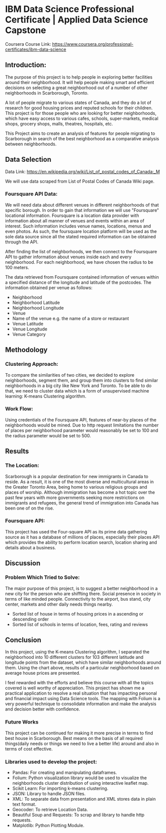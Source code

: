 # IBM Data Science Professional Certificate | Applied Data Science Capstone

Coursera Course Link: https://www.coursera.org/professional-certificates/ibm-data-science 

## Introduction:
The purpose of this project is to help people in exploring better facilities around their neighborhood. It will help people making smart and efficient decisions on selecting a great neighborhood out of a number of other neighborhoods in Scarborough, Toronto.

A lot of people migrate to various states of Canada, and they do a lot of research for good housing prices and reputed schools for their children. This project is for those people who are looking for better neighborhoods, which have easy access to various cafes, schools, super-markets, medical shops, grocery shops, malls, theatres, hospitals, etc.

This Project aims to create an analysis of features for people migrating to Scarborough in search of the best neighborhood as a comparative analysis between neighborhoods.

## Data Selection
Data Link: https://en.wikipedia.org/wiki/List_of_postal_codes_of_Canada:_M

We will use data scraped from List of Postal Codes of Canada Wiki page.

### Foursquare API Data:
We will need data about different venues in different neighborhoods of that specific borough. In order to gain that information we will use "Foursquare" locational information. Foursquare is a location data provider with information about all manner of venues and events within an area of interest. Such information includes venue names, locations, menus and even photos. As such, the foursquare location platform will be used as the sole data source since all the stated required information can be obtained through the API.

After finding the list of neighborhoods, we then connect to the Foursquare API to gather information about venues inside each and every neighborhood. For each neighborhood, we have chosen the radius to be 100 meters.

The data retrieved from Foursquare contained information of venues within a specified distance of the longitude and latitude of the postcodes. The information obtained per venue as follows:
*  Neighborhood
*  Neighborhood Latitude
*  Neighborhood Longitude
*  Venue
*  Name of the venue e.g. the name of a store or restaurant
*  Venue Latitude
*  Venue Longitude
*  Venue Category

## Methodology

### Clustering Approach:
To compare the similarities of two cities, we decided to explore neighborhoods, segment them, and group them into clusters to find similar neighborhoods in a big city like New York and Toronto. To be able to do that, we need to cluster data which is a form of unsupervised machine learning: K-means Clustering algorithm.

### Work Flow:
Using credentials of the Foursquare API, features of near-by places of the neighborhoods would be mined. Due to http request limitations the number of places per neighborhood parameter would reasonably be set to 100 and the radius parameter would be set to 500.

## Results

### The Location:
Scarborough is a popular destination for new immigrants in Canada to reside. As a result, it is one of the most diverse and multicultural areas in the Greater Toronto Area, being home to various religious groups and places of worship. Although immigration has become a hot topic over the past few years with more governments seeking more restrictions on immigrants and refugees, the general trend of immigration into Canada has been one of on the rise.

### Foursquare API:
This project has used the Four-square API as its prime data gathering source as it has a database of millions of places, especially their places API which provides the ability to perform location search, location sharing and details about a business.

## Discussion

### Problem Which Tried to Solve:
The major purpose of this project, is to suggest a better neighborhood in a new city for the person who are shiffting there. Social presence in society in terms of like minded people. Connectivity to the airport, bus stand, city center, markets and other daily needs things nearby.
* Sorted list of house in terms of housing prices in a ascending or descending order
* Sorted list of schools in terms of location, fees, rating and reviews

## Conclusion
In this project, using the K-means Clustering algorithm, I separated the neighborhood into 10 different clusters for 103 different latitude and longitude points from the dataset, which have similar neighborhoods around them. Using the chart above, results of a particular neighborhood based on average house prices are presented.

I feel rewarded with the efforts and believe this course with all the topics covered is well worthy of appreciation. This project has shown me a practical application to resolve a real situation that has impacting personal and financial impact using Data Science tools. The mapping with Folium is a very powerful technique to consolidate information and make the analysis and decision better with confidence.

### Future Works
This project can be continued for making it more precise in terms to find best house in Scarborough. Best means on the basis of all required things(daily needs or things we need to live a better life) around and also in terms of cost effective.

### Libraries used to develop the project:
* Pandas: For creating and manipulating dataframes.
* Folium: Python visualization library would be used to visualize the neighborhoods cluster distribution of using interactive leaflet map.
* Scikit Learn: For importing k-means clustering.
* JSON: Library to handle JSON files.
* XML: To separate data from presentation and XML stores data in plain text format.
* Geocoder: To retrieve Location Data.
* Beautiful Soup and Requests: To scrap and library to handle http requests.
* Matplotlib: Python Plotting Module.
